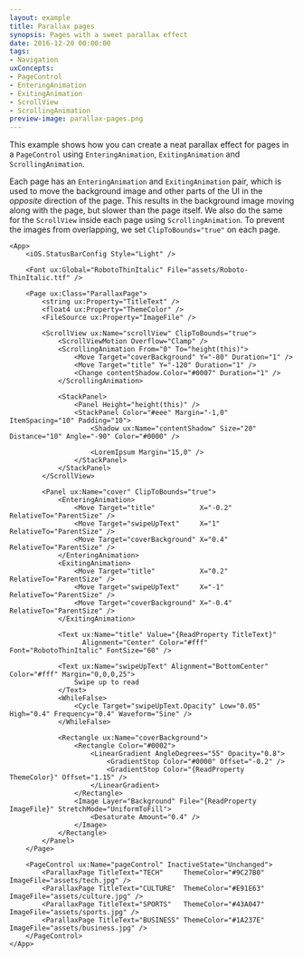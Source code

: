 ```yaml
---
layout: example
title: Parallax pages
synopsis: Pages with a sweet parallax effect
date: 2016-12-20 00:00:00
tags:
- Navigation
uxConcepts:
- PageControl
- EnteringAnimation
- ExitingAnimation
- ScrollView
- ScrollingAnimation
preview-image: parallax-pages.png
---
```

This example shows how you can create a neat parallax effect for pages in a `PageControl` using `EnteringAnimation`, `ExitingAnimation` and `ScrollingAnimation`.

Each page has an `EnteringAnimation` and `ExitingAnimation` pair, which is used to move the background image and other parts of the UI in the _opposite_ direction of the page.
This results in the background image moving along with the page, but slower than the page itself.
We also do the same for the `ScrollView` inside each page using `ScrollingAnimation`.
To prevent the images from overlapping, we set `ClipToBounds="true"` on each page.

```
<App>
	<iOS.StatusBarConfig Style="Light" />
	
	<Font ux:Global="RobotoThinItalic" File="assets/Roboto-ThinItalic.ttf" />
	
	<Page ux:Class="ParallaxPage">
		<string ux:Property="TitleText" />
		<float4 ux:Property="ThemeColor" />
		<FileSource ux:Property="ImageFile" />
		
		<ScrollView ux:Name="scrollView" ClipToBounds="true">
			<ScrollViewMotion Overflow="Clamp" />
			<ScrollingAnimation From="0" To="height(this)">
				<Move Target="coverBackground" Y="-80" Duration="1" />
				<Move Target="title" Y="-120" Duration="1" />
				<Change contentShadow.Color="#0007" Duration="1" />
			</ScrollingAnimation>
			
			<StackPanel>
				<Panel Height="height(this)" />
				<StackPanel Color="#eee" Margin="-1,0" ItemSpacing="10" Padding="10">
					<Shadow ux:Name="contentShadow" Size="20" Distance="10" Angle="-90" Color="#0000" />
					
					<LoremIpsum Margin="15,0" />
				</StackPanel>
			</StackPanel>
		</ScrollView>
		
		<Panel ux:Name="cover" ClipToBounds="true">
			<EnteringAnimation>
				<Move Target="title"           X="-0.2" RelativeTo="ParentSize" />
				<Move Target="swipeUpText"     X="1"    RelativeTo="ParentSize" />
				<Move Target="coverBackground" X="0.4"  RelativeTo="ParentSize" />
			</EnteringAnimation>
			<ExitingAnimation>
				<Move Target="title"           X="0.2"  RelativeTo="ParentSize" />
				<Move Target="swipeUpText"     X="-1"   RelativeTo="ParentSize" />
				<Move Target="coverBackground" X="-0.4" RelativeTo="ParentSize" />
			</ExitingAnimation>
			
			<Text ux:Name="title" Value="{ReadProperty TitleText}"
			      Alignment="Center" Color="#fff" Font="RobotoThinItalic" FontSize="60" />
			
			<Text ux:Name="swipeUpText" Alignment="BottomCenter" Color="#fff" Margin="0,0,0,25">
				Swipe up to read
			</Text>
			<WhileFalse>
				<Cycle Target="swipeUpText.Opacity" Low="0.05" High="0.4" Frequency="0.4" Waveform="Sine" />
			</WhileFalse>
			
			<Rectangle ux:Name="coverBackground">
				<Rectangle Color="#0002">
					<LinearGradient AngleDegrees="55" Opacity="0.8">
						<GradientStop Color="#0000" Offset="-0.2" />
						<GradientStop Color="{ReadProperty ThemeColor}" Offset="1.15" />
					</LinearGradient>
				</Rectangle>
				<Image Layer="Background" File="{ReadProperty ImageFile}" StretchMode="UniformToFill">
					<Desaturate Amount="0.4" />
				</Image>
			</Rectangle>
		</Panel>
	</Page>
	
	<PageControl ux:Name="pageControl" InactiveState="Unchanged">
		<ParallaxPage TitleText="TECH"     ThemeColor="#9C27B0" ImageFile="assets/tech.jpg" />
		<ParallaxPage TitleText="CULTURE"  ThemeColor="#E91E63" ImageFile="assets/culture.jpg" />
		<ParallaxPage TitleText="SPORTS"   ThemeColor="#43A047" ImageFile="assets/sports.jpg" />
		<ParallaxPage TitleText="BUSINESS" ThemeColor="#1A237E" ImageFile="assets/business.jpg" />
	</PageControl>
</App>
```

